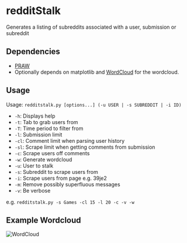 # redditStalk
Generates a listing of subreddits associated with a user, submission or subreddit

## Dependencies
- [PRAW](http://praw.readthedocs.io/en/latest/)
- Optionally depends on matplotlib and [WordCloud](https://github.com/amueller/word_cloud) for the wordcloud.

## Usage

Usage: `redditstalk.py [options...] (-u USER | -s SUBREDDIT | -i ID)`
- `-h`: Displays help
- `-t`: Tab to grab users from
- `-T`: Time period to filter from
- `-l`: Submission limit
- `-cl`: Comment limit when parsing user history
- `-sl`: Scrape limit when getting comments from submission
- `-c`: Scrape users off comments
- `-w`: Generate wordcloud
- `-u`: User to stalk
- `-s`: Subreddit to scrape users from
- `-i`: Scrape users from page e.g. 39je2
- `-m`: Remove possibly superfluous messages
- `-v`: Be verbose

e.g. `redditstalk.py -s Games -cl 15 -l 20 -c -v -w`

## Example Wordcloud
![WordCloud](http://i.imgur.com/ooNsS5s.png)
